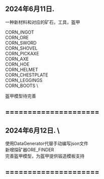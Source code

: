 2024年6月11日.
-
一种新材料和对应的矿石，工具，盔甲

CORN_INGOT      \
CORN_ORE        \
CORN_SWORD      \
CORN_SHOVEL     \
CORN_PICKAXE    \
CORN_AXE        \
CORN_HOE        \
CORN_HELMET     \
CORN_CHESTPLATE \
CORN_LEGGINGS   \
CORN_BOOTS      \

盔甲模型待完善

=====================
-

2024年6月12日.     \
-
使用DataGenerator代替手动编写json文件\
新增探矿器ORE_FINDER\
完善盔甲模型，为盔甲提供锻造模板支持

=====================
-
